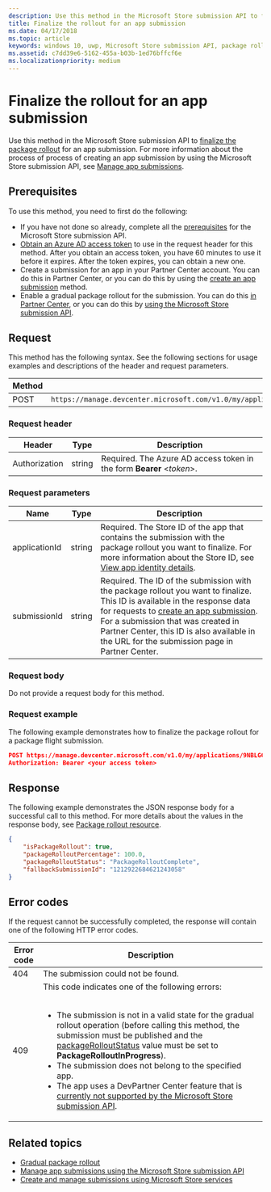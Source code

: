 ```yaml
---
description: Use this method in the Microsoft Store submission API to finalize the package rollout for an app submission.
title: Finalize the rollout for an app submission
ms.date: 04/17/2018
ms.topic: article
keywords: windows 10, uwp, Microsoft Store submission API, package rollout, app submission, finalize
ms.assetid: c7dd39e6-5162-455a-b03b-1ed76bffcf6e
ms.localizationpriority: medium
---
```

# Finalize the rollout for an app submission


Use this method in the Microsoft Store submission API to [finalize the package rollout](../publish/gradual-package-rollout.md#completing-the-rollout) for an app submission. For more information about the process of process of creating an app submission by using the Microsoft Store submission API, see [Manage app submissions](manage-app-submissions.md).

## Prerequisites

To use this method, you need to first do the following:

* If you have not done so already, complete all the [prerequisites](create-and-manage-submissions-using-windows-store-services.md#prerequisites) for the Microsoft Store submission API.
* [Obtain an Azure AD access token](create-and-manage-submissions-using-windows-store-services.md#obtain-an-azure-ad-access-token) to use in the request header for this method. After you obtain an access token, you have 60 minutes to use it before it expires. After the token expires, you can obtain a new one.
* Create a submission for an app in your Partner Center account. You can do this in Partner Center, or you can do this by using the [create an app submission](create-an-app-submission.md) method.
* Enable a gradual package rollout for the submission. You can do this [in Partner Center](../publish/gradual-package-rollout.md), or you can do this by [using the Microsoft Store submission API](manage-app-submissions.md#manage-gradual-package-rollout).

## Request

This method has the following syntax. See the following sections for usage examples and descriptions of the header and request parameters.

| Method | Request URI                                                      |
|--------|------------------------------------------------------------------|
| POST   | `https://manage.devcenter.microsoft.com/v1.0/my/applications/{applicationId}/submissions/{submissionId}/finalizepackagerollout` |


### Request header

| Header        | Type   | Description                                                                 |
|---------------|--------|-----------------------------------------------------------------------------|
| Authorization | string | Required. The Azure AD access token in the form **Bearer** &lt;*token*&gt;. |


### Request parameters

| Name        | Type   | Description                                                                 |
|---------------|--------|-----------------------------------------------------------------------------|
| applicationId | string | Required. The Store ID of the app that contains the submission with the package rollout you want to finalize. For more information about the Store ID, see [View app identity details](https://msdn.microsoft.com/windows/uwp/publish/view-app-identity-details).  |
| submissionId | string | Required. The ID of the submission with the package rollout you want to finalize. This ID is available in the response data for requests to [create an app submission](create-an-app-submission.md). For a submission that was created in Partner Center, this ID is also available in the URL for the submission page in Partner Center.  |


### Request body

Do not provide a request body for this method.

### Request example

The following example demonstrates how to finalize the package rollout for a package flight submission.

```json
POST https://manage.devcenter.microsoft.com/v1.0/my/applications/9NBLGGH4R315/submissions/1152921504621243680/finalizepackagerollout HTTP/1.1
Authorization: Bearer <your access token>
```

## Response

The following example demonstrates the JSON response body for a successful call to this method. For more details about the values in the response body, see [Package rollout resource](manage-app-submissions.md#package-rollout-object).

```json
{
    "isPackageRollout": true,
    "packageRolloutPercentage": 100.0,
    "packageRolloutStatus": "PackageRolloutComplete",
    "fallbackSubmissionId": "1212922684621243058"
}
```


## Error codes

If the request cannot be successfully completed, the response will contain one of the following HTTP error codes.

| Error code |  Description   |
|--------|------------------|
| 404  | The submission could not be found. |
| 409  | This code indicates one of the following errors:<br/><br/><ul><li>The submission is not in a valid state for the gradual rollout operation (before calling this method, the submission must be published and the [packageRolloutStatus](manage-app-submissions.md#package-rollout-object) value must be set to **PackageRolloutInProgress**).</li><li>The submission does not belong to the specified app.</li><li>The app uses a DevPartner Center feature that is [currently not supported by the Microsoft Store submission API](create-and-manage-submissions-using-windows-store-services.md#not_supported).</li></ul> |   


## Related topics

* [Gradual package rollout](../publish/gradual-package-rollout.md)
* [Manage app submissions using the Microsoft Store submission API](manage-app-submissions.md)
* [Create and manage submissions using Microsoft Store services](create-and-manage-submissions-using-windows-store-services.md)
